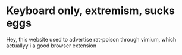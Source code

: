 # Keyboard only, extremism, sucks eggs

Hey, this website used to advertise rat-poison through vimium, which actuallyy  i a good browser extension

